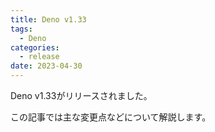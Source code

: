 ```yaml
---
title: Deno v1.33
tags:
  - Deno
categories:
  - release
date: 2023-04-30
---
```


Deno v1.33がリリースされました。

この記事では主な変更点などについて解説します。


